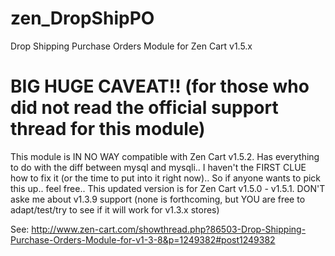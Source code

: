 zen_DropShipPO
==============

Drop Shipping Purchase Orders Module for Zen Cart v1.5.x

BIG HUGE CAVEAT!! (for those who did not read the official support thread for this module)
=================
This module is IN NO WAY compatible with Zen Cart v1.5.2. Has everything to do with the diff between mysql and mysqli.. I haven't the FIRST CLUE how to fix it (or the time to put into it right now).. So if anyone wants to pick this up.. feel free.. This updated version is for Zen Cart v1.5.0 - v1.5.1. DON'T aske me about v1.3.9 support (none is forthcoming, but YOU are free to adapt/test/try to see if it will work for v1.3.x stores)

See: http://www.zen-cart.com/showthread.php?86503-Drop-Shipping-Purchase-Orders-Module-for-v1-3-8&p=1249382#post1249382
